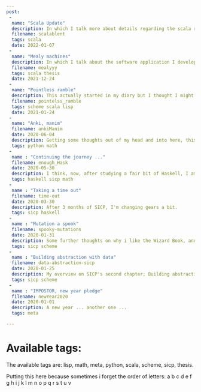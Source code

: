 ```yaml
---
post:
 -
  name: "Scala Update"
  description: In which I talk more about details regarding the scala rewrite.
  filename: scalablent
  tags: scala
  date: 2022-01-07
 -
  name: "Mealy machines"
  description: In which I talk about the software application I developed for my bachelor"s thesis,and I talk about a potential rewrite project for it.
  filename: mealyyy
  tags: scala thesis
  date: 2021-12-24
 -
  name: "Pointless ramble"
  description: This actually started in my diary but I thought I might as well put it here since technically this blog is a diary of sorts and it"s been a while, so ... here we are!
  filename: pointelss_ramble
  tags: scheme scala lisp
  date: 2021-01-24
 -
  name: "Anki, manim"
  filename: ankiManim
  date: 2020-06-04
  description: Getting some thoughts out of my head and into here, this post is mostly rambly.
  tags: python math
 -
  name : "Continuing the journey ..."
  filename: enough_Hask
  date: 2020-05-30
  description: I think, now, after studying a fair bit of Haskell, I am ready to switch gears yet again.
  tags: haskell sicp math
 -
  name : "Taking a time out"
  filename: time-out
  date: 2020-03-30
  description: After 3 months of SICP, I'm changing gears a bit.
  tags: sicp haskell
 -
  name : "Mutation a spook"
  filename: spooky-mutations
  date: 2020-01-31
  description: Some further thoughts on why i like the Wizard Book, and elaborating on a recent AHA moment i had when reading section 3.2, the environment as a model of evaluation.
  tags: sicp scheme
 -
  name : "Building abstraction with data"
  filename: data-abstraction-sicp
  date: 2020-01-25
  description: My overview on SICP's second chapter; Building abstraction with data.
  tags: sicp scheme
 -
  name : "IMPOSTOR, new year pledge"
  filename: newYear2020
  date: 2020-01-01
  description: A new year ... another one ...
  tags: meta

---
```


# Available tags:

The available tags are: lisp, math, meta,  python, scala, scheme, sicp, thesis.

Putting this here because sometimes i forget the order of letters: 
a b c d e f g h i j k l m n o p q r s t u v